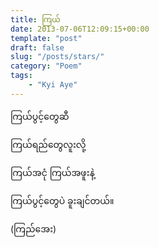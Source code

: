 ```yaml
---
title: ကြယ်
date: 2013-07-06T12:09:15+00:00
template: "post"  
draft: false  
slug: "/posts/stars/"  
category: "Poem"
tags:
    - "Kyi Aye"
---
```

ကြယ်ပွင့်တွေဆီ
  
ကြယ်ရည်တွေလူးလို့
  
ကြယ်အငုံ ကြယ်အဖူးနဲ့
  
ကြယ်ပွင့်တွေပဲ ခူးချင်တယ်။

(ကြည်အေး)